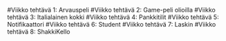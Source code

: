 #Viikko tehtävä 1: Arvauspeli
#Viikko tehtävä 2: Game-peli olioilla
#Viikko tehtävä 3: Italialainen kokki
#Viikko tehtävä 4: Pankkitilit
#Viikko tehtävä 5: Notifikaattori
#Viikko tehtävä 6: Student
#Viikko tehtävä 7: Laskin
#Viikko tehtävä 8: ShakkiKello

